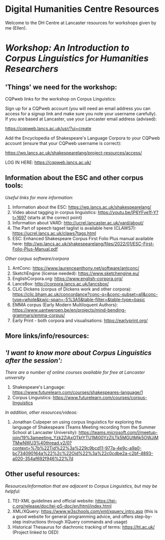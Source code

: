 # Digital Humanities Centre Resources
Welcome to the DH Centre at Lancaster resources for workshops given by me (Ellen).


# _Workshop: An Introduction to Corpus Linguistics for Humanities Researchers_

## 'Things' we need for the workshop:

CQPweb links for the workshop on Corpus Linguistics:

Sign up for a CQPweb account (you will need an email address you can access for a signup link and make sure you note your username carefully). If you are based at Lancaster, use your Lancaster email address (advised): 

https://cqpweb.lancs.ac.uk/usr/?ui=create

Add the Encyclopedia of Shakespeare's Language Corpora to your CQPweb account (ensure that your CQPweb username is correct):

https://wp.lancs.ac.uk/shakespearelang/project-resources/access/

LOG IN HERE: https://cqpweb.lancs.ac.uk/

## Information about the ESC and other corpus tools:

*Useful links for more information*:
1. Information about the ESC: https://wp.lancs.ac.uk/shakespearelang/
2. Video about tagging in corpus linguistics: https://youtu.be/lP6YFve1f-Y?t=1697 (starts at the correct point)
3. Information about VARD: http://ucrel.lancaster.ac.uk/vard/about/
4. The Part of speech tagset taglist is available here (CLAWS7): https://ucrel.lancs.ac.uk/claws7tags.html
5. ESC: Enhanced Shakespeare Corpus First Folio Plus manual available here: http://wp.lancs.ac.uk/shakespearelang/files/2022/01/ESC-First-Folio-Plus-Manual.pdf

*Other corpus software/corpora*
1. AntConc: https://www.laurenceanthony.net/software/antconc/ 
2. SketchEngine (license needed): https://www.sketchengine.eu/
3. EnglishCorpora.org: https://www.english-corpora.org/
4. LancsBox: http://corpora.lancs.ac.uk/lancsbox/
5. CLiC Dickens (corpus of Dickens work and other corpora): https://clic.bham.ac.uk/concordance?conc-q=&conc-subset=all&conc-type=whole&kwic-span=-5%3A5&table-filter=&table-type=basic
6. EMMA corpus (Early Modern Multiloquent Authors): https://www.uantwerpen.be/en/projects/mind-bending-grammars/emma-corpus/
7. Early Print - both corpora and visualisations: https://earlyprint.org/


## More links/info/resources:
## *'I want to know more about Corpus Linguistics after the session':*

*There are a number of online courses available for free at Lancaster university*
1. Shakespeare's Language: https://www.futurelearn.com/courses/shakespeares-language/1
2. Corpus Linguistics: https://www.futurelearn.com/courses/corpus-linguistics

*In addition, other resources/videos:*
1. Jonathan Culpeper on using corpus linguistics for exploring the language of Shakespeare (Teams Meeting recording from the Summer School at Lancaster University): https://teams.microsoft.com/l/meetup-join/19%3ameeting_Yzk2ZjAxOTktYTU1Mi00YzZjLTk5MGUtMjk5OWJiMTMwNWU3%40thread.v2/0?context=%7b%22Tid%22%3a%229c9bcd11-977a-4e9c-a9a0-bc734090164a%22%2c%22Oid%22%3a%22c0cdbe2a-c2bf-4893-a020-354af692f946%22%7d

## Other useful resources:
*Resources/information that are adjacent to Corpus Linguistics, but may be helpful:*
1. TEI-XML guidelines and official website: https://tei-c.org/release/doc/tei-p5-doc/en/html/index.html
2. XML/XQuery: https://www.w3schools.com/xml/xquery_intro.asp (this is a good website for general programming advice, and offers step-by-step instructions through XQuery commands and usage)
3. Historical Thesaurus for diachronic tracking of terms: https://ht.ac.uk/ (Project linked to OED)
